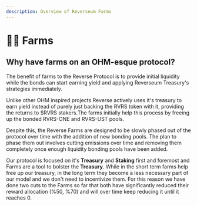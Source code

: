 ```yaml
---
description: Overview of Reverseum Farms
---
```


# 👩🌾 Farms

## Why have farms on an OHM-esque protocol?

The benefit of farms to the Reverse Protocol is to provide initial liquidity while the bonds can start earning yield and applying Reverseum Treasury's strategies immediately.&#x20;

Unlike other OHM inspired projects Reverse actively uses it's treasury to earn yield instead of purely just backing the RVRS token with it, providing the returns to $RVRS stakers.The farms initially help this process by freeing up the bonded RVRS-ONE and RVRS-UST pools.&#x20;

Despite this, the Reverse Farms are designed to be slowly phased out of the protocol over time with the addition of new bonding pools. The plan to phase them out involves cutting emissions over time and removing them completely once enough liquidity bonding pools have been added.

Our protocol is focused on it's **Treasury** and **Staking** first and foremost and Farms are a tool to bolster the **Treasury**. While in the short term farms help free up our treasury, in the long term they become a less necessary part of our model and we don't need to incentivize them. For this reason we have done two cuts to the Farms so far that both have significantly reduced their reward allocation (%50, %70) and will over time keep reducing it until it reaches 0.&#x20;

